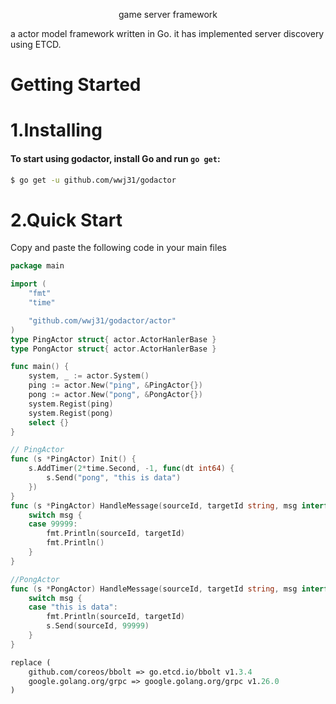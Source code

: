 <p align="center">game server framework</a></p>

a actor model framework written in Go.
it has implemented server discovery using ETCD.

Getting Started
===============

# 1.Installing
#### To start using godactor, install Go and run `go get`:
```sh
$ go get -u github.com/wwj31/godactor
```

# 2.Quick Start
Copy and paste the following code in your main files
```go
package main

import (
	"fmt"
	"time"

	"github.com/wwj31/godactor/actor"
)
type PingActor struct{ actor.ActorHanlerBase }
type PongActor struct{ actor.ActorHanlerBase }

func main() {
	system, _ := actor.System()
	ping := actor.New("ping", &PingActor{})
	pong := actor.New("pong", &PongActor{})
	system.Regist(ping)
	system.Regist(pong)
	select {}
}

// PingActor
func (s *PingActor) Init() {
	s.AddTimer(2*time.Second, -1, func(dt int64) {
		s.Send("pong", "this is data")
	})
}
func (s *PingActor) HandleMessage(sourceId, targetId string, msg interface{}) {
	switch msg {
	case 99999:
		fmt.Println(sourceId, targetId)
		fmt.Println()
	}
}

//PongActor
func (s *PongActor) HandleMessage(sourceId, targetId string, msg interface{}) {
	switch msg {
	case "this is data":
		fmt.Println(sourceId, targetId)
		s.Send(sourceId, 99999)
	}
}


```
```mod
replace (
    github.com/coreos/bbolt => go.etcd.io/bbolt v1.3.4
    google.golang.org/grpc => google.golang.org/grpc v1.26.0
)
```
